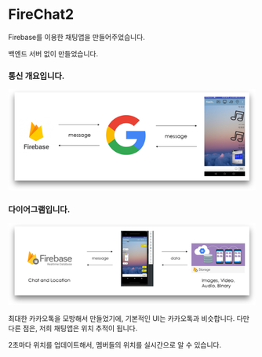 # FireChat2
Firebase를 이용한 채팅앱을 만들어주었습니다.

백엔드 서버 없이 만들었습니다.

### 통신 개요입니다.

![Diagram](./img/Diagram01.png)

### 다이어그램입니다.

![Diagram](./img/Diagram02.png)

최대한 카카오톡을 모방해서 만들었기에,
기본적인 UI는 카카오톡과 비슷합니다.
다만 다른 점은, 저희 채팅앱은 위치 추적이 됩니다.

2초마다 위치를 업데이트해서,
멤버들의 위치를 실시간으로 알 수 있습니다.
